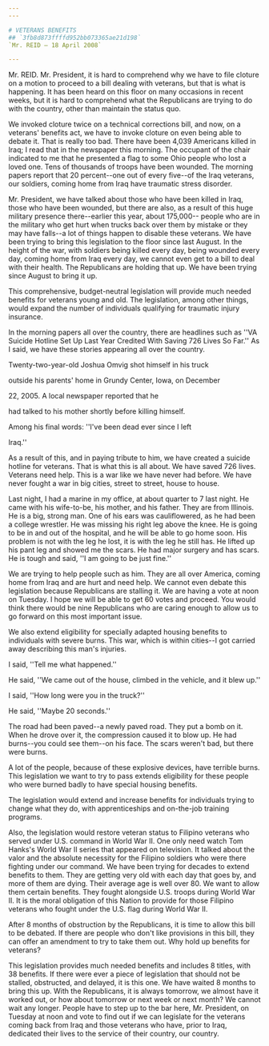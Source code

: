 ```yaml
---
---

# VETERANS BENEFITS
## `3fb8d873ffffd952bb073365ae21d198`
`Mr. REID — 18 April 2008`

---
```



Mr. REID. Mr. President, it is hard to comprehend why we have to file 
cloture on a motion to proceed to a bill dealing with veterans, but 
that is what is happening. It has been heard on this floor on many 
occasions in recent weeks, but it is hard to comprehend what the 
Republicans are trying to do with the country, other than maintain the 
status quo.

We invoked cloture twice on a technical corrections bill, and now, on 
a veterans' benefits act, we have to invoke cloture on even being able 
to debate it. That is really too bad. There have been 4,039 Americans 
killed in Iraq; I read that in the newspaper this morning. The occupant 
of the chair indicated to me that he presented a flag to some Ohio 
people who lost a loved one. Tens of thousands of troops have been 
wounded. The morning papers report that 20 percent--one out of every 
five--of the Iraq veterans, our soldiers, coming home from Iraq have 
traumatic stress disorder.

Mr. President, we have talked about those who have been killed in 
Iraq, those who have been wounded, but there are also, as a result of 
this huge military presence there--earlier this year, about 175,000--
people who are in the military who get hurt when trucks back over them 
by mistake or they may have falls--a lot of things happen to disable 
these veterans. We have been trying to bring this legislation to the 
floor since last August. In the height of the war, with soldiers being 
killed every day, being wounded every day, coming home from Iraq every 
day, we cannot even get to a bill to deal with their health. The 
Republicans are holding that up. We have been trying since August to 
bring it up.

This comprehensive, budget-neutral legislation will provide much 
needed benefits for veterans young and old. The legislation, among 
other things, would expand the number of individuals qualifying for 
traumatic injury insurance.

In the morning papers all over the country, there are headlines such 
as ''VA Suicide Hotline Set Up Last Year Credited With Saving 726 Lives 
So Far.'' As I said, we have these stories appearing all over the 
country.




 Twenty-two-year-old Joshua Omvig shot himself in his truck 


 outside his parents' home in Grundy Center, Iowa, on December 


 22, 2005. A local newspaper reported that he




 had talked to his mother shortly before killing himself. 


 Among his final words: ''I've been dead ever since I left 


 Iraq.''


As a result of this, and in paying tribute to him, we have created a 
suicide hotline for veterans. That is what this is all about. We have 
saved 726 lives. Veterans need help. This is a war like we have never 
had before. We have never fought a war in big cities, street to street, 
house to house.

Last night, I had a marine in my office, at about quarter to 7 last 
night. He came with his wife-to-be, his mother, and his father. They 
are from Illinois. He is a big, strong man. One of his ears was 
cauliflowered, as he had been a college wrestler. He was missing his 
right leg above the knee. He is going to be in and out of the hospital, 
and he will be able to go home soon. His problem is not with the leg he 
lost, it is with the leg he still has. He lifted up his pant leg and 
showed me the scars. He had major surgery and has scars. He is tough 
and said, ''I am going to be just fine.''

We are trying to help people such as him. They are all over America, 
coming home from Iraq and are hurt and need help. We cannot even debate 
this legislation because Republicans are stalling it. We are having a 
vote at noon on Tuesday. I hope we will be able to get 60 votes and 
proceed. You would think there would be nine Republicans who are caring 
enough to allow us to go forward on this most important issue.

We also extend eligibility for specially adapted housing benefits to 
individuals with severe burns. This war, which is within cities--I got 
carried away describing this man's injuries.

I said, ''Tell me what happened.''

He said, ''We came out of the house, climbed in the vehicle, and it 
blew up.''

I said, ''How long were you in the truck?''

He said, ''Maybe 20 seconds.''

The road had been paved--a newly paved road. They put a bomb on it. 
When he drove over it, the compression caused it to blow up. He had 
burns--you could see them--on his face. The scars weren't bad, but 
there were burns.

A lot of the people, because of these explosive devices, have 
terrible burns. This legislation we want to try to pass extends 
eligibility for these people who were burned badly to have special 
housing benefits.

The legislation would extend and increase benefits for individuals 
trying to change what they do, with apprenticeships and on-the-job 
training programs.

Also, the legislation would restore veteran status to Filipino 
veterans who served under U.S. command in World War II. One only need 
watch Tom Hanks's World War II series that appeared on television. It 
talked about the valor and the absolute necessity for the Filipino 
soldiers who were there fighting under our command. We have been trying 
for decades to extend benefits to them. They are getting very old with 
each day that goes by, and more of them are dying. Their average age is 
well over 80. We want to allow them certain benefits. They fought 
alongside U.S. troops during World War II. It is the moral obligation 
of this Nation to provide for those Filipino veterans who fought under 
the U.S. flag during World War II.

After 8 months of obstruction by the Republicans, it is time to allow 
this bill to be debated. If there are people who don't like provisions 
in this bill, they can offer an amendment to try to take them out. Why 
hold up benefits for veterans?

This legislation provides much needed benefits and includes 8 titles, 
with 38 benefits. If there were ever a piece of legislation that should 
not be stalled, obstructed, and delayed, it is this one. We have waited 
8 months to bring this up. With the Republicans, it is always tomorrow, 
we almost have it worked out, or how about tomorrow or next week or 
next month? We cannot wait any longer. People have to step up to the 
bar here, Mr. President, on Tuesday at noon and vote to find out if we 
can legislate for the veterans coming back from Iraq and those veterans 
who have, prior to Iraq, dedicated their lives to the service of their 
country, our country.
